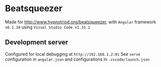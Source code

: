 # Beatsqueezer

Made for http://www.hypnotriod.org/beatsqueezer, with `Angular` framework `v6.1.10` using `Visual Studio Code v1.33.1`

## Development server

Configured for local debugging at `http://192.168.1.2:81`
See `serve` configuration in `angular.json` and configurations in `.vscode/launch.json`

